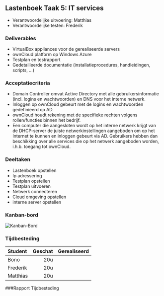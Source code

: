 
## Lastenboek Taak 5: IT services

* Verantwoordelijke uitvoering: Matthias 
* Verantwoordelijke testen: Frederik

### Deliverables
* VirtualBox appliances voor de gerealiseerde servers
* ownCloud platform op Windows Azure
* Testplan en testrapport
* Gedetailleerde documentatie (installatieprocedures, handleidingen, scripts, …)

### Acceptatiecriteria
* Domain Controller omvat Active Directory met alle gebruikersinformatie (incl. logins en wachtwoorden) en DNS
voor het interne netwerk.
* Inloggen op ownCloud gebeurt met de logins en wachtwoorden gedefinieerd op AD.
* ownCloud houdt rekening met de specifieke rechten volgens rollen/functies binnen het bedrijf.
* Een computer die aangesloten wordt op het interne netwerk krijgt van de DHCP-server de juiste netwerkinstellingen
aangeboden om op het Internet te kunnen en inloggen gebeurt via AD. Gebruikers hebben dan beschikking over
alle services die op het netwerk aangeboden worden, i.h.b. toegang tot ownCloud.

### Deeltaken
* Lastenboek opstellen
* Ip adressering
* Testplan opstellen
* Testplan uitvoeren
* Netwerk connecteren
* Cloud omgeving opstellen
* interne server opstellen

### Kanban-bord
![Kanban-Bord](http://i.imgur.com/SN6wf74.jpg)

### Tijdbesteding

| Student  | Geschat | Gerealiseerd |
| :---     |    ---: |         ---: |
| Bono  |    20u     |              |
| Frederik |    20u     |              |
| Matthias |    20u     |              |


###Rapport Tijdbesteding
